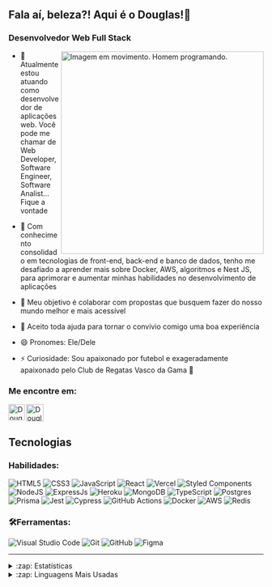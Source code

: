 ## Fala aí, beleza?! Aqui é o Douglas!👋
### Desenvolvedor Web Full Stack 

<img align="right" alt="Imagem em movimento. Homem programando." src="https://clubedosgeeks.com.br/wp-content/uploads/2016/01/dormrm.gif" width="400"  />

- 🔭 Atualmente estou atuando como desenvolvedor de aplicações web. Você pode me chamar de Web Developer, Software Engineer, Software Analist... Fique a vontade 

- 🌱 Com conhecimento consolidado em tecnologias de front-end, back-end e banco de dados, tenho me desafiado a aprender mais sobre Docker, AWS, algoritmos e Nest JS, para aprimorar e aumentar minhas habilidades no desenvolvimento de aplicações

- 👯 Meu objetivo é colaborar com propostas que busquem fazer do nosso mundo melhor e mais acessível

- 🤔 Aceito toda ajuda para tornar o convívio comigo uma boa experiência

- 😄 Pronomes: Ele/Dele

- ⚡ Curiosidade: Sou apaixonado por futebol e exageradamente apaixonado pelo Club de Regatas Vasco da Gama 💢

### Me encontre em:
[<img align="left" alt="Douglas | LinkedIn" width="32px" src="https://cdn-icons-png.flaticon.com/512/174/174857.png" />][linkedin]
[<img align="left" alt="Douglas | Email" width="34px" src="https://cdn-icons-png.flaticon.com/512/888/888853.png" />][gmail]
<br />
<br />

## Tecnologias

### Habilidades:

![HTML5](https://img.shields.io/badge/html5-%23E34F26.svg?style=for-the-badge&logo=html5&logoColor=white)
![CSS3](https://img.shields.io/badge/css3-%231572B6.svg?style=for-the-badge&logo=css3&logoColor=white)
![JavaScript](https://img.shields.io/badge/javascript-%23323330.svg?style=for-the-badge&logo=javascript&logoColor=%23F7DF1E)
![React](https://img.shields.io/badge/react-%2320232a.svg?style=for-the-badge&logo=react&logoColor=%2361DAFB)
![Vercel](https://img.shields.io/badge/vercel-%23000000.svg?style=for-the-badge&logo=vercel&logoColor=white)
![Styled Components](https://img.shields.io/badge/styled--components-DB7093?style=for-the-badge&logo=styled-components&logoColor=white)
![NodeJS](https://img.shields.io/badge/node.js-6DA55F?style=for-the-badge&logo=node.js&logoColor=white)
![ExpressJs](https://img.shields.io/badge/Express.js-000000?style=for-the-badge&logo=express&logoColor=white)
![Heroku](https://img.shields.io/badge/heroku-%23430098.svg?style=for-the-badge&logo=heroku&logoColor=white)
![MongoDB](https://img.shields.io/badge/MongoDB-%234ea94b.svg?style=for-the-badge&logo=mongodb&logoColor=white)
![TypeScript](https://img.shields.io/badge/typescript-%23007ACC.svg?style=for-the-badge&logo=typescript&logoColor=white)
![Postgres](https://img.shields.io/badge/postgres-%23316192.svg?style=for-the-badge&logo=postgresql&logoColor=white)
![Prisma](https://img.shields.io/badge/Prisma-3982CE?style=for-the-badge&logo=Prisma&logoColor=white)
![Jest](https://img.shields.io/badge/Jest-323330?style=for-the-badge&logo=Jest&logoColor=white)
![Cypress](https://img.shields.io/badge/Cypress-04C38E.svg?style=for-the-badge&logo=Cypress&logoColor=white)
![GitHub Actions](https://img.shields.io/badge/github%20actions-%232671E5.svg?style=for-the-badge&logo=githubactions&logoColor=white)
![Docker](https://img.shields.io/badge/Docker-2CA5E0?style=for-the-badge&logo=docker&logoColor=white)
![AWS](https://img.shields.io/badge/AWS-%23FF9900.svg?style=for-the-badge&logo=amazon-aws&logoColor=white)
![Redis](https://img.shields.io/badge/redis-%23DD0031.svg?style=for-the-badge&logo=redis&logoColor=white)


### 🛠️**Ferramentas**: 
![Visual Studio Code](https://img.shields.io/badge/Visual%20Studio%20Code-0078d7.svg?style=for-the-badge&logo=visual-studio-code&logoColor=white)
![Git](https://img.shields.io/badge/git-%23F05033.svg?style=for-the-badge&logo=git&logoColor=white)
![GitHub](https://img.shields.io/badge/github-%23121011.svg?style=for-the-badge&logo=github&logoColor=white)
![Figma](https://img.shields.io/badge/Figma-F24E1E?style=for-the-badge&logo=figma&logoColor=white)

--- 

<details>
  <summary>:zap: Estatísticas </summary>
  <img align="center" alt="Douglas GitHub Stats" src="https://github-readme-stats.vercel.app/api?username=douglas-crvg&show_icons=true&theme=dark&include_all_commits=true&count_private=true" />
</details>

<details>
  <summary>:zap: Linguagens Mais Usadas</summary>
  <img align="center" alt="Douglas GitHub Top Languages" src="https://github-readme-stats.vercel.app/api/top-langs/?username=douglas-crvg&theme=dark" />
</details>

[linkedin]: https://www.linkedin.com/in/douglas-nascimento-da-conceicao
[vscode]: https://code.visualstudio.com/
[react]: https://pt-br.reactjs.org/
[html]: https://developer.mozilla.org/pt-BR/docs/Web/HTML
[css]: https://developer.mozilla.org/pt-BR/docs/Web/CSS
[node]: https://nodejs.org/en/
[git]: https://git-scm.com/
[javascript]:https://developer.mozilla.org/pt-BR/docs/Web/JavaScript
[Postgres]: https://www.postgresql.org/
[gmail]: mailto:douglas.devwebfull@gmail.com
